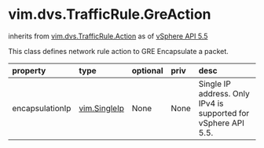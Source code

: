vim.dvs.TrafficRule.GreAction
=============================
inherits from [vim.dvs.TrafficRule.Action](docs/vim.dvs.TrafficRule.Action.md)
as of [vSphere API 5.5](vim.version.md#vim.version.version9)


This class defines network rule action to GRE Encapsulate a packet.

| property | type | optional | priv | desc |
|:---------|:-----|:---------|:-----|:-----|
| encapsulationIp | [vim.SingleIp](vim.SingleIp.md "vim.SingleIp") | None | None | Single IP address. Only IPv4 is supported for vSphere API 5.5. |


